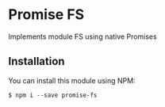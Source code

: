 # Promise FS
Implements module FS using native Promises

## Installation
You can install this module using NPM:

```
$ npm i --save promise-fs
```